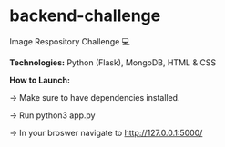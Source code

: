 # backend-challenge
Image Respository Challenge 💻

**Technologies:**
Python (Flask), MongoDB, HTML & CSS

**How to Launch:**

-> Make sure to have dependencies installed. 

-> Run python3 app.py 

-> In your broswer navigate to http://127.0.0.1:5000/
